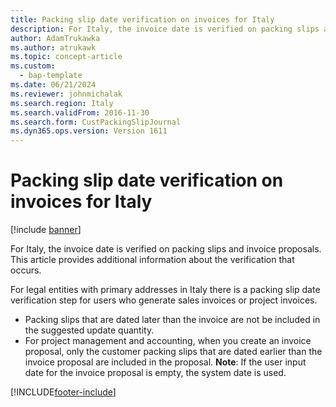 ```yaml
---
title: Packing slip date verification on invoices for Italy
description: For Italy, the invoice date is verified on packing slips and invoice proposals. Learn about the verification that occurs.
author: AdamTrukawka
ms.author: atrukawk
ms.topic: concept-article
ms.custom: 
  - bap-template
ms.date: 06/21/2024
ms.reviewer: johnmichalak
ms.search.region: Italy
ms.search.validFrom: 2016-11-30
ms.search.form: CustPackingSlipJournal
ms.dyn365.ops.version: Version 1611
---
```


# Packing slip date verification on invoices for Italy

[!include [banner](../../includes/banner.md)]

For Italy, the invoice date is verified on packing slips and invoice proposals. This article provides additional information about the verification that occurs. 

For legal entities with primary addresses in Italy there is a packing slip date verification step for users who generate sales invoices or project invoices.

-   Packing slips that are dated later than the invoice are not be included in the suggested update quantity.
-   For project management and accounting, when you create an invoice proposal, only the customer packing slips that are dated earlier than the invoice proposal are included in the proposal. **Note**: If the user input date for the invoice proposal is empty, the system date is used.






[!INCLUDE[footer-include](../../../includes/footer-banner.md)]
